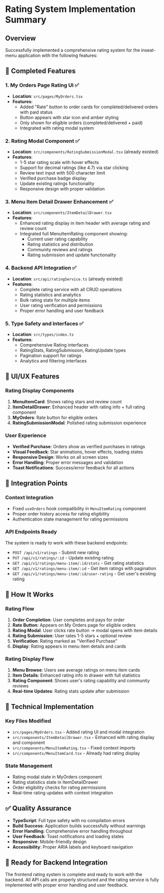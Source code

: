 # Rating System Implementation Summary

## Overview
Successfully implemented a comprehensive rating system for the inseat-menu application with the following features:

## 🎯 Completed Features

### 1. My Orders Page Rating UI ✅
- **Location**: `src/pages/MyOrders.tsx`
- **Features**:
  - Added "Rate" button to order cards for completed/delivered orders with paid status
  - Button appears with star icon and amber styling
  - Only shown for eligible orders (completed/delivered + paid)
  - Integrated with rating modal system

### 2. Rating Modal Component ✅
- **Location**: `src/components/RatingSubmissionModal.tsx` (already existed)
- **Features**:
  - 1-5 star rating scale with hover effects
  - Support for decimal ratings (like 4.7) via star clicking
  - Review text input with 500 character limit
  - Verified purchase badge display
  - Update existing ratings functionality
  - Responsive design with proper validation

### 3. Menu Item Detail Drawer Enhancement ✅
- **Location**: `src/components/ItemDetailDrawer.tsx`
- **Features**:
  - Enhanced rating display in item header with average rating and review count
  - Integrated full MenuItemRating component showing:
    - Current user rating capability
    - Rating statistics and distribution
    - Community reviews and ratings
    - Rating submission and update functionality

### 4. Backend API Integration ✅
- **Location**: `src/api/ratingService.ts` (already existed)
- **Features**:
  - Complete rating service with all CRUD operations
  - Rating statistics and analytics
  - Bulk rating stats for multiple items
  - User rating verification and permissions
  - Proper error handling and user feedback

### 5. Type Safety and Interfaces ✅
- **Location**: `src/types/index.ts`
- **Features**:
  - Comprehensive Rating interfaces
  - RatingStats, RatingSubmission, RatingUpdate types
  - Pagination support for ratings
  - Analytics and filtering interfaces

## 🎨 UI/UX Features

### Rating Display Components
1. **MenuItemCard**: Shows rating stars and review count
2. **ItemDetailDrawer**: Enhanced header with rating info + full rating component
3. **MyOrders**: Rate button for eligible orders
4. **RatingSubmissionModal**: Polished rating submission experience

### User Experience
- **Verified Purchase**: Orders show as verified purchases in ratings
- **Visual Feedback**: Star animations, hover effects, loading states
- **Responsive Design**: Works on all screen sizes
- **Error Handling**: Proper error messages and validation
- **Toast Notifications**: Success/error feedback for all actions

## 🔗 Integration Points

### Context Integration
- Fixed `useOrders` hook compatibility in `MenuItemRating` component
- Proper order history access for rating eligibility
- Authentication state management for rating permissions

### API Endpoints Ready
The system is ready to work with these backend endpoints:
- `POST /api/v1/ratings` - Submit new rating
- `PUT /api/v1/ratings/:id` - Update existing rating
- `GET /api/v1/ratings/menu-item/:id/stats` - Get rating statistics
- `GET /api/v1/ratings/menu-item/:id` - Get item ratings with pagination
- `GET /api/v1/ratings/menu-item/:id/user-rating` - Get user's existing rating

## 🚀 How It Works

### Rating Flow
1. **Order Completion**: User completes and pays for order
2. **Rate Button**: Appears on My Orders page for eligible orders
3. **Rating Modal**: User clicks rate button → modal opens with item details
4. **Rating Submission**: User rates 1-5 stars + optional review
5. **Verification**: Rating marked as "Verified Purchase"
6. **Display**: Rating appears in menu item details and cards

### Rating Display Flow
1. **Menu Browse**: Users see average ratings on menu item cards
2. **Item Details**: Enhanced rating info in drawer with full statistics
3. **Rating Component**: Shows user's rating capability and community reviews
4. **Real-time Updates**: Rating stats update after submission

## 🔧 Technical Implementation

### Key Files Modified
- `src/pages/MyOrders.tsx` - Added rating UI and modal integration
- `src/components/ItemDetailDrawer.tsx` - Enhanced with rating display and component
- `src/components/MenuItemRating.tsx` - Fixed context imports
- `src/components/MenuItemCard.tsx` - Already had rating display

### State Management
- Rating modal state in MyOrders component
- Rating statistics state in ItemDetailDrawer
- Order eligibility checks for rating permissions
- Real-time rating updates with context integration

## ✅ Quality Assurance
- **TypeScript**: Full type safety with no compilation errors
- **Build Success**: Application builds successfully without warnings
- **Error Handling**: Comprehensive error handling throughout
- **User Feedback**: Toast notifications and loading states
- **Responsive**: Mobile-friendly design
- **Accessibility**: Proper ARIA labels and keyboard navigation

## 🎯 Ready for Backend Integration
The frontend rating system is complete and ready to work with the backend. All API calls are properly structured and the rating service is fully implemented with proper error handling and user feedback.